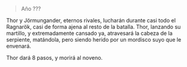 > Año ???

Thor y Jörmungander, eternos rivales, lucharán durante casi todo el Ragnarök, casi de forma ajena al resto de la batalla. Thor, lanzando su martillo, y extremadamente cansado ya, atravesará la cabeza de la serpiente, matándola, pero siendo herido por un mordisco suyo que le envenará.

Thor dará 8 pasos, y morirá al noveno.